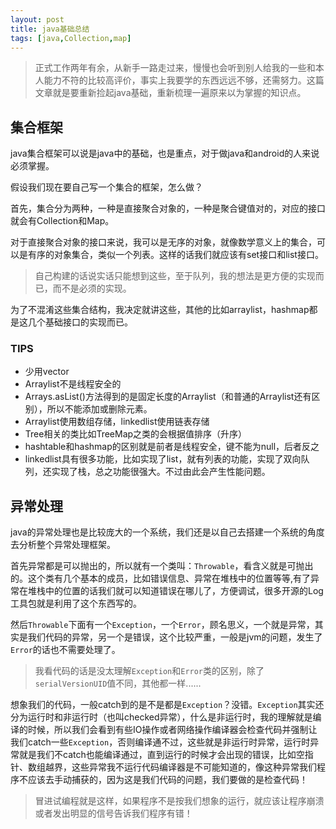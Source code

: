 ```yaml
---
layout: post
title: java基础总结
tags: [java,Collection,map]
---
```


> 正式工作两年有余，从新手一路走过来，慢慢也会听到别人给我的一些和本人能力不符的比较高评价，事实上我要学的东西远远不够，还需努力。这篇文章就是要重新捡起java基础，重新梳理一遍原来以为掌握的知识点。

## 集合框架

java集合框架可以说是java中的基础，也是重点，对于做java和android的人来说必须掌握。

假设我们现在要自己写一个集合的框架，怎么做？

首先，集合分为两种，一种是直接聚合对象的，一种是聚合键值对的，对应的接口就会有Collection和Map。

对于直接聚合对象的接口来说，我可以是无序的对象，就像数学意义上的集合，可以是有序的对象集合，类似一个列表。这样的话我们就应该有set接口和list接口。

> 自己构建的话说实话只能想到这些，至于队列，我的想法是更方便的实现而已，而不是必须的实现。

为了不混淆这些集合结构，我决定就讲这些，其他的比如arraylist，hashmap都是这几个基础接口的实现而已。

### TIPS

- 少用vector
- Arraylist不是线程安全的
- Arrays.asList()方法得到的是固定长度的Arraylist（和普通的Arraylist还有区别），所以不能添加或删除元素。
- Arraylist使用数组存储，linkedlist使用链表存储
- Tree相关的类比如TreeMap之类的会根据值排序（升序）
- hashtable和hashmap的区别就是前者是线程安全，键不能为null，后者反之
- linkedlist具有很多功能，比如实现了list，就有列表的功能，实现了双向队列，还实现了栈，总之功能很强大。不过由此会产生性能问题。

## 异常处理

java的异常处理也是比较庞大的一个系统，我们还是以自己去搭建一个系统的角度去分析整个异常处理框架。

首先异常都是可以抛出的，所以就有一个类叫：`Throwable`，看含义就是可抛出的。这个类有几个基本的成员，比如错误信息、异常在堆栈中的位置等等,有了异常在堆栈中的位置的话我们就可以知道错误在哪儿了，方便调试，很多开源的Log工具包就是利用了这个东西写的。

然后`Throwable`下面有一个`Exception`，一个`Error`，顾名思义，一个就是异常，其实是我们代码的异常，另一个是错误，这个比较严重，一般是jvm的问题，发生了`Error`的话也不需要处理了。

> 我看代码的话是没太理解`Exception`和`Error`类的区别，除了`serialVersionUID`值不同，其他都一样......

想象我们的代码，一般catch到的是不是都是`Exception`？没错。`Exception`其实还分为运行时和非运行时（也叫checked异常），什么是非运行时，我的理解就是编译的时候，所以我们会看到有些IO操作或者网络操作编译器会检查代码并强制让我们catch一些`Exception`，否则编译通不过，这些就是非运行时异常，运行时异常就是我们不catch也能编译通过，直到运行的时候才会出现的错误，比如空指针、数组越界，这些异常我不运行代码编译器是不可能知道的，像这种异常我们程序不应该去手动捕获的，因为这是我们代码的问题，我们要做的是检查代码！

> 冒进试编程就是这样，如果程序不是按我们想象的运行，就应该让程序崩溃或者发出明显的信号告诉我们程序有错！